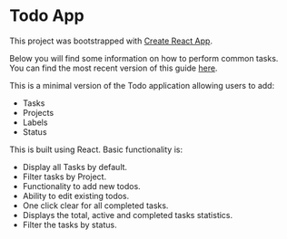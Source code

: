 # Todo App

This project was bootstrapped with [Create React App](https://github.com/facebookincubator/create-react-app).

Below you will find some information on how to perform common tasks.<br>
You can find the most recent version of this guide [here](https://github.com/facebookincubator/create-react-app/blob/master/packages/react-scripts/template/README.md).

This is a minimal version of the Todo application allowing users to add:
- Tasks
- Projects
- Labels
- Status

This is built using React. Basic functionality is:

- Display all Tasks by default.
- Filter tasks by Project.
- Functionality to add new todos.
- Ability to edit existing todos.
- One click clear for all completed tasks.
- Displays the total, active and completed tasks statistics.
- Filter the tasks by status.
